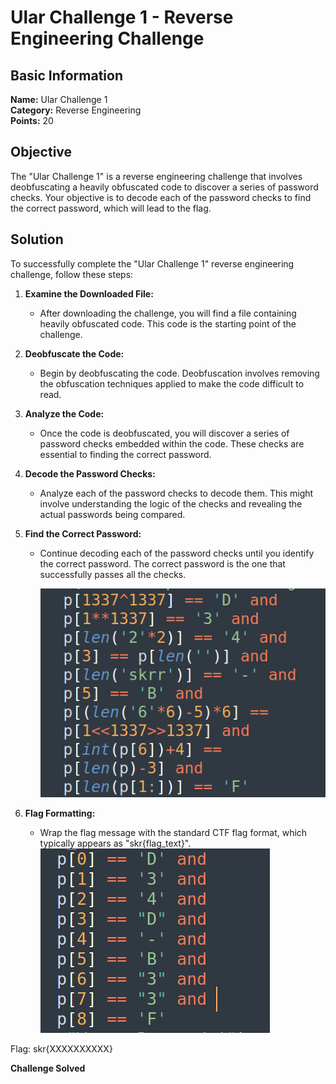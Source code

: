 # Ular Challenge 1 - Reverse Engineering Challenge

## Basic Information
**Name:** Ular Challenge 1  
**Category:** Reverse Engineering  
**Points:** 20

## Objective

The "Ular Challenge 1" is a reverse engineering challenge that involves deobfuscating a heavily obfuscated code to discover a series of password checks. Your objective is to decode each of the password checks to find the correct password, which will lead to the flag.

## Solution

To successfully complete the "Ular Challenge 1" reverse engineering challenge, follow these steps:

1. **Examine the Downloaded File:**
   - After downloading the challenge, you will find a file containing heavily obfuscated code. This code is the starting point of the challenge.

2. **Deobfuscate the Code:**
   - Begin by deobfuscating the code. Deobfuscation involves removing the obfuscation techniques applied to make the code difficult to read.

3. **Analyze the Code:**
   - Once the code is deobfuscated, you will discover a series of password checks embedded within the code. These checks are essential to finding the correct password.

4. **Decode the Password Checks:**
   - Analyze each of the password checks to decode them. This might involve understanding the logic of the checks and revealing the actual passwords being compared.

5. **Find the Correct Password:**
   - Continue decoding each of the password checks until you identify the correct password. The correct password is the one that successfully passes all the checks.

      ![Obfuscated Password Check](<obfuscated password check.png>)

1. **Flag Formatting:**
   - Wrap the flag message with the standard CTF flag format, which typically appears as "skr{flag_text}".
![Deobfuscated Password Check](<deobfuscated password check.png>)

Flag: skr{XXXXXXXXXX}

**Challenge Solved**  
